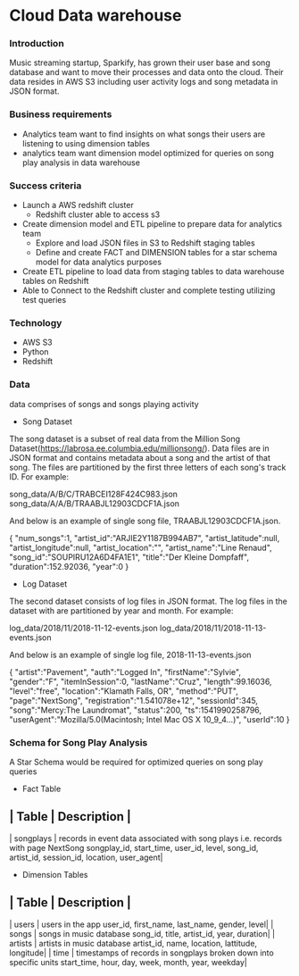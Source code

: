 # Cloud Data warehouse

### Introduction

Music streaming startup, Sparkify, has grown their user base and song database and want to move their processes and data onto the cloud. Their data resides in AWS S3 including user activity logs and song metadata in JSON format.
    
### Business requirements


- Analytics team want to find insights on what songs their users are listening to using dimension tables
- analytics team want dimension model optimized for queries on song play analysis in data warehouse 

### Success criteria

* Launch a AWS redshift cluster 
  * Redshift cluster able to access s3
* Create dimension model and ETL pipeline to prepare data for analytics team
  * Explore and load JSON files in S3 to Redshift staging tables
  * Define and create FACT and DIMENSION tables for a star schema model for data analytics purposes
* Create ETL pipeline to load data from staging tables to data warehouse tables on Redshift
* Able to Connect to the Redshift cluster and complete testing utilizing test queries

### Technology

- AWS S3
- Python
- Redshift

### Data
data comprises of songs and songs playing activity

* Song Dataset

The song dataset is a subset of real data from the Million Song Dataset(https://labrosa.ee.columbia.edu/millionsong/). Data files are in JSON format and contains metadata about a song and the artist of that song. The files are partitioned by the first three letters of each song's track ID. For example:

song_data/A/B/C/TRABCEI128F424C983.json song_data/A/A/B/TRAABJL12903CDCF1A.json

And below is an example of single song file, TRAABJL12903CDCF1A.json. 

{
   "num_songs":1,
   "artist_id":"ARJIE2Y1187B994AB7",
   "artist_latitude":null,
   "artist_longitude":null,
   "artist_location":"",
   "artist_name":"Line Renaud",
   "song_id":"SOUPIRU12A6D4FA1E1",
   "title":"Der Kleine Dompfaff",
   "duration":152.92036,
   "year":0
}

* Log Dataset

The second dataset consists of log files in JSON format. The log files in the dataset with are partitioned by year and month. For example:

log_data/2018/11/2018-11-12-events.json log_data/2018/11/2018-11-13-events.json

And below is an example of single log file, 2018-11-13-events.json

{
   "artist":"Pavement",
   "auth":"Logged In",
   "firstName":"Sylvie",
   "gender":"F",
   "itemInSession":0,
   "lastName":"Cruz",
   "length":99.16036,
   "level":"free",
   "location":"Klamath Falls, OR",
   "method":"PUT",
   "page":"NextSong",
   "registration":"1.541078e+12",
   "sessionId":345,
   "song":"Mercy:The Laundromat",
   "status":200,
   "ts":1541990258796,
   "userAgent":"Mozilla/5.0(Macintosh; Intel Mac OS X 10_9_4...)",
   "userId":10
}

### Schema for Song Play Analysis

A Star Schema would be required for optimized queries on song play queries

* Fact Table

| Table | Description |
-----------------------
| songplays | records in event data associated with song plays i.e. records with page NextSong songplay_id, start_time, user_id, level, song_id, artist_id, session_id, location, user_agent|

* Dimension Tables

| Table | Description |
-----------------------
| users | users in the app user_id, first_name, last_name, gender, level|
| songs | songs in music database song_id, title, artist_id, year, duration|
| artists | artists in music database artist_id, name, location, lattitude, longitude|
| time | timestamps of records in songplays broken down into specific units start_time, hour, day, week, month, year, weekday|

